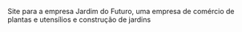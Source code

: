 Site para a empresa Jardim do Futuro, uma empresa de comércio de plantas e utensílios e construção de jardins